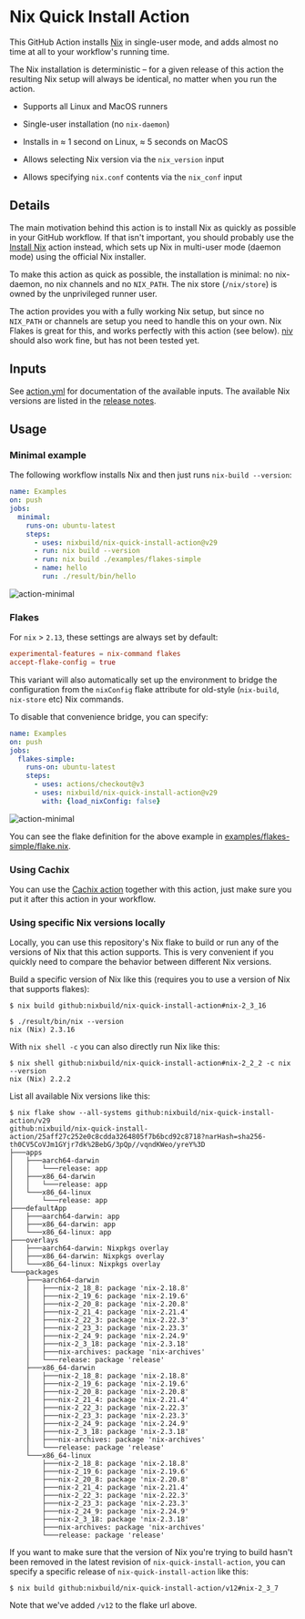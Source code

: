 # Nix Quick Install Action

This GitHub Action installs [Nix](https://nixos.org/nix/) in single-user mode,
and adds almost no time at all to your workflow's running time.

The Nix installation is deterministic &ndash; for a given
release of this action the resulting Nix setup will always be identical, no
matter when you run the action.

* Supports all Linux and MacOS runners

* Single-user installation (no `nix-daemon`)

* Installs in &asymp; 1 second on Linux, &asymp; 5 seconds on MacOS

* Allows selecting Nix version via the `nix_version` input

* Allows specifying `nix.conf` contents via the `nix_conf` input

## Details

The main motivation behind this action is to install Nix as quickly as possible
in your GitHub workflow. If that isn't important, you should probably use the
[Install Nix](https://github.com/marketplace/actions/install-nix) action
instead, which sets up Nix in multi-user mode (daemon mode) using the official
Nix installer.

To make this action as quick as possible, the installation is minimal: no
nix-daemon, no nix channels and no `NIX_PATH`. The nix store (`/nix/store`) is
owned by the unprivileged runner user.

The action provides you with a fully working Nix setup, but since no `NIX_PATH`
or channels are setup you need to handle this on your own. Nix Flakes is great
for this, and works perfectly with this action (see below).
[niv](https://github.com/nmattia/niv) should also work fine, but has not been
tested yet.

## Inputs

See [action.yml](action.yml) for documentation of the available inputs.
The available Nix versions are listed in the [release
notes](https://github.com/nixbuild/nix-quick-install-action/releases/latest).

## Usage

### Minimal example

The following workflow installs Nix and then just runs
`nix-build --version`:

```yaml
name: Examples
on: push
jobs:
  minimal:
    runs-on: ubuntu-latest
    steps:
      - uses: nixbuild/nix-quick-install-action@v29
      - run: nix build --version
      - run: nix build ./examples/flakes-simple
      - name: hello
        run: ./result/bin/hello
```

![action-minimal](examples/action-minimal.png)

### Flakes

For `nix` > `2.13`, these settings are always set by default:

```conf
experimental-features = nix-command flakes
accept-flake-config = true
```

This variant will also automatically set up the environment to bridge the
configuration from the `nixConfig` flake attribute for old-style (`nix-build`,
`nix-store` etc) Nix commands.

To disable that convenience bridge, you can specify:

```yaml
name: Examples
on: push
jobs:
  flakes-simple:
    runs-on: ubuntu-latest
    steps:
      - uses: actions/checkout@v3
      - uses: nixbuild/nix-quick-install-action@v29
        with: {load_nixConfig: false}
```

![action-minimal](examples/action-flakes-simple.png)

You can see the flake definition for the above example in
[examples/flakes-simple/flake.nix](examples/flakes-simple/flake.nix).

### Using Cachix

You can use the [Cachix action](https://github.com/marketplace/actions/cachix)
together with this action, just make sure you put it after this action in your
workflow.

### Using specific Nix versions locally

Locally, you can use this repository's Nix flake to build or run any of the
versions of Nix that this action supports. This is very convenient if you
quickly need to compare the behavior between different Nix versions.

Build a specific version of Nix like this (requires you to use a version of Nix
that supports flakes):

```
$ nix build github:nixbuild/nix-quick-install-action#nix-2_3_16

$ ./result/bin/nix --version
nix (Nix) 2.3.16
```

With `nix shell -c` you can also directly run Nix like this:

```
$ nix shell github:nixbuild/nix-quick-install-action#nix-2_2_2 -c nix --version
nix (Nix) 2.2.2
```

List all available Nix versions like this:

```
$ nix flake show --all-systems github:nixbuild/nix-quick-install-action/v29
github:nixbuild/nix-quick-install-action/25aff27c252e0c8cdda3264805f7b6bcd92c8718?narHash=sha256-th0CV5CoVJm1GYjr7dk%2BebG/3pQp//vqndKWeo/yreY%3D
├───apps
│   ├───aarch64-darwin
│   │   └───release: app
│   ├───x86_64-darwin
│   │   └───release: app
│   └───x86_64-linux
│       └───release: app
├───defaultApp
│   ├───aarch64-darwin: app
│   ├───x86_64-darwin: app
│   └───x86_64-linux: app
├───overlays
│   ├───aarch64-darwin: Nixpkgs overlay
│   ├───x86_64-darwin: Nixpkgs overlay
│   └───x86_64-linux: Nixpkgs overlay
└───packages
    ├───aarch64-darwin
    │   ├───nix-2_18_8: package 'nix-2.18.8'
    │   ├───nix-2_19_6: package 'nix-2.19.6'
    │   ├───nix-2_20_8: package 'nix-2.20.8'
    │   ├───nix-2_21_4: package 'nix-2.21.4'
    │   ├───nix-2_22_3: package 'nix-2.22.3'
    │   ├───nix-2_23_3: package 'nix-2.23.3'
    │   ├───nix-2_24_9: package 'nix-2.24.9'
    │   ├───nix-2_3_18: package 'nix-2.3.18'
    │   ├───nix-archives: package 'nix-archives'
    │   └───release: package 'release'
    ├───x86_64-darwin
    │   ├───nix-2_18_8: package 'nix-2.18.8'
    │   ├───nix-2_19_6: package 'nix-2.19.6'
    │   ├───nix-2_20_8: package 'nix-2.20.8'
    │   ├───nix-2_21_4: package 'nix-2.21.4'
    │   ├───nix-2_22_3: package 'nix-2.22.3'
    │   ├───nix-2_23_3: package 'nix-2.23.3'
    │   ├───nix-2_24_9: package 'nix-2.24.9'
    │   ├───nix-2_3_18: package 'nix-2.3.18'
    │   ├───nix-archives: package 'nix-archives'
    │   └───release: package 'release'
    └───x86_64-linux
        ├───nix-2_18_8: package 'nix-2.18.8'
        ├───nix-2_19_6: package 'nix-2.19.6'
        ├───nix-2_20_8: package 'nix-2.20.8'
        ├───nix-2_21_4: package 'nix-2.21.4'
        ├───nix-2_22_3: package 'nix-2.22.3'
        ├───nix-2_23_3: package 'nix-2.23.3'
        ├───nix-2_24_9: package 'nix-2.24.9'
        ├───nix-2_3_18: package 'nix-2.3.18'
        ├───nix-archives: package 'nix-archives'
        └───release: package 'release'
```

If you want to make sure that the version of Nix you're trying to build hasn't
been removed in the latest revision of `nix-quick-install-action`, you can
specify a specific release of `nix-quick-install-action` like this:

```
$ nix build github:nixbuild/nix-quick-install-action/v12#nix-2_3_7
```

Note that we've added `/v12` to the flake url above.

